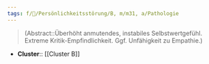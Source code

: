 ```yaml
---
tags: f/💭/Persönlichkeitsstörung/B, m/m31, a/Pathologie
---
```

> (Abstract::Überhöht anmutendes, instabiles Selbstwertgefühl. Extreme Kritik-Empfindlichkeit. Ggf. Unfähigkeit zu Empathie.)
- **Cluster**:: [[Cluster B]]